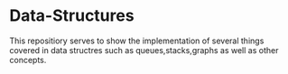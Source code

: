 # Data-Structures
This repositiory serves to show the implementation of several things covered in data structres such as queues,stacks,graphs as well as other concepts.
